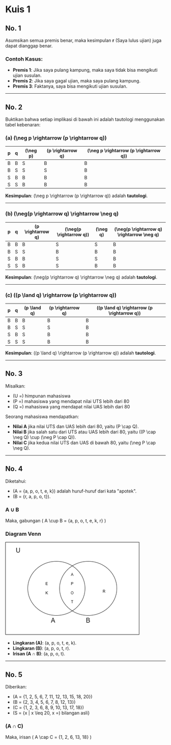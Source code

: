 # Kuis 1

## No. 1

Asumsikan semua premis benar, maka kesimpulan **r** (Saya lulus ujian) juga dapat dianggap benar.

### Contoh Kasus:
- **Premis 1**: Jika saya pulang kampung, maka saya tidak bisa mengikuti ujian susulan.
- **Premis 2**: Jika saya gagal ujian, maka saya pulang kampung.
- **Premis 3**: Faktanya, saya bisa mengikuti ujian susulan.

---

## No. 2

Buktikan bahwa setiap implikasi di bawah ini adalah tautologi menggunakan tabel kebenaran:

### (a) \(\neg p \rightarrow (p \rightarrow q)\)

| p   | q   | \(\neg p\) | \(p \rightarrow q\) | \(\neg p \rightarrow (p \rightarrow q)\) |
|-----|-----|------------|---------------------|------------------------------------------|
| B   | B   | S          | B                   | B                                        |
| B   | S   | S          | S                   | B                                        |
| S   | B   | B          | B                   | B                                        |
| S   | S   | B          | B                   | B                                        |

**Kesimpulan**: \(\neg p \rightarrow (p \rightarrow q)\) adalah **tautologi**.

---

### (b) \(\neg(p \rightarrow q) \rightarrow \neg q\)

| p   | q   | \(p \rightarrow q\) | \(\neg(p \rightarrow q)\) | \(\neg q\) | \(\neg(p \rightarrow q) \rightarrow \neg q\) |
|-----|-----|---------------------|---------------------------|------------|----------------------------------------------|
| B   | B   | B                   | S                         | S          | B                                            |
| B   | S   | S                   | B                         | B          | B                                            |
| S   | B   | B                   | S                         | S          | B                                            |
| S   | S   | B                   | S                         | B          | B                                            |

**Kesimpulan**: \(\neg(p \rightarrow q) \rightarrow \neg q\) adalah **tautologi**.

---

### (c) \((p \land q) \rightarrow (p \rightarrow q)\)

| p   | q   | \(p \land q\) | \(p \rightarrow q\) | \((p \land q) \rightarrow (p \rightarrow q)\) |
|-----|-----|----------------|---------------------|-----------------------------------------------|
| B   | B   | B              | B                   | B                                             |
| B   | S   | S              | S                   | B                                             |
| S   | B   | S              | B                   | B                                             |
| S   | S   | S              | B                   | B                                             |

**Kesimpulan**: \((p \land q) \rightarrow (p \rightarrow q)\) adalah **tautologi**.

---

## No. 3

Misalkan:

- \(U =\) himpunan mahasiswa
- \(P =\) mahasiswa yang mendapat nilai UTS lebih dari 80
- \(Q =\) mahasiswa yang mendapat nilai UAS lebih dari 80

Seorang mahasiswa mendapatkan:
- **Nilai A** jika nilai UTS dan UAS lebih dari 80, yaitu \(P \cap Q\).
- **Nilai B** jika salah satu dari UTS atau UAS lebih dari 80, yaitu \((P \cap \neg Q) \cup (\neg P \cap Q)\).
- **Nilai C** jika kedua nilai UTS dan UAS di bawah 80, yaitu \(\neg P \cap \neg Q\).

---

## No. 4

Diketahui:

- \(A = \{a, p, o, t, e, k\}\) adalah huruf-huruf dari kata "apotek".
- \(B = \{r, a, p, o, t\}\).

### A ∪ B

Maka, gabungan \( A \cup B = \{a, p, o, t, e, k, r\} \)

### Diagram Venn

![Diagram Venn](Diagram_Venn.png)

- **Lingkaran \(A\)**: \(a, p, o, t, e, k\).
- **Lingkaran \(B\)**: \(a, p, o, t, r\).
- **Irisan \(A ∩ B\)**: \(a, p, o, t\).

---

## No. 5

Diberikan:

- \(A = \{1, 2, 5, 6, 7, 11, 12, 13, 15, 18, 20\}\)
- \(B = \{2, 3, 4, 5, 6, 7, 8, 12, 13\}\)
- \(C = \{1, 2, 3, 6, 8, 9, 10, 13, 17, 18\}\)
- \(S = \{x | x \leq 20, x =\) bilangan asli\}

### \(A ∩ C\)

Maka, irisan \( A \cap C = \{1, 2, 6, 13, 18\} \)
